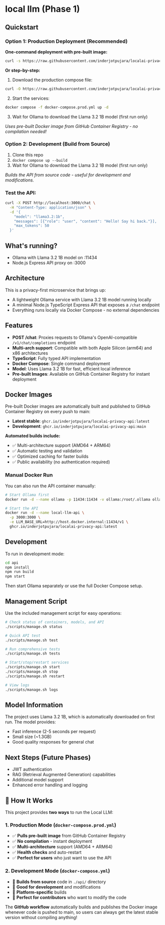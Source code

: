 # local llm (Phase 1)

## Quickstart

### Option 1: Production Deployment (Recommended)

**One-command deployment with pre-built image:**

```bash
curl -s https://raw.githubusercontent.com/inderjotpujara/localai-privacy-api/main/docker-compose.prod.yml | docker compose -f - up -d
```

**Or step-by-step:**

1. Download the production compose file:
```bash
curl -O https://raw.githubusercontent.com/inderjotpujara/localai-privacy-api/main/docker-compose.prod.yml
```

2. Start the services:
```bash
docker compose -f docker-compose.prod.yml up -d
```

3. Wait for Ollama to download the Llama 3.2 1B model (first run only)

*Uses pre-built Docker image from GitHub Container Registry - no compilation needed!*

### Option 2: Development (Build from Source)

1. Clone this repo
2. `docker compose up --build`
3. Wait for Ollama to download the Llama 3.2 1B model (first run only)

*Builds the API from source code - useful for development and modifications.*

### Test the API:

```bash
curl -X POST http://localhost:3000/chat \
  -H "Content-Type: application/json" \
  -d '{
    "model": "llama3.2:1b",
    "messages": [{"role": "user", "content": "Hello! Say hi back."}],
    "max_tokens": 50
  }'
```

## What's running?

- Ollama with Llama 3.2 1B model on :11434
- Node.js Express API proxy on :3000

## Architecture

This is a privacy-first microservice that brings up:

- A lightweight Ollama service with Llama 3.2 1B model running locally
- A minimal Node.js TypeScript Express API that exposes a `/chat` endpoint
- Everything runs locally via Docker Compose - no external dependencies

## Features

- **POST /chat**: Proxies requests to Ollama's OpenAI-compatible `/v1/chat/completions` endpoint
- **Multi-arch support**: Compatible with both Apple Silicon (arm64) and x86 architectures
- **TypeScript**: Fully typed API implementation
- **Docker Compose**: Single command deployment
- **Model**: Uses Llama 3.2 1B for fast, efficient local inference
- **Pre-built Images**: Available on GitHub Container Registry for instant deployment

## Docker Images

Pre-built Docker images are automatically built and published to GitHub Container Registry on every push to main:

- **Latest stable**: `ghcr.io/inderjotpujara/localai-privacy-api:latest`
- **Development**: `ghcr.io/inderjotpujara/localai-privacy-api:main`

**Automated builds include:**
- ✅ Multi-architecture support (AMD64 + ARM64)
- ✅ Automatic testing and validation
- ✅ Optimized caching for faster builds
- ✅ Public availability (no authentication required)

### Manual Docker Run

You can also run the API container manually:

```bash
# Start Ollama first
docker run -d --name ollama -p 11434:11434 -v ollama:/root/.ollama ollama/ollama:latest

# Start the API
docker run -d --name local-llm-api \
  -p 3000:3000 \
  -e LLM_BASE_URL=http://host.docker.internal:11434/v1 \
  ghcr.io/inderjotpujara/localai-privacy-api:latest
```

## Development

To run in development mode:

```bash
cd api
npm install
npm run build
npm start
```

Then start Ollama separately or use the full Docker Compose setup.

## Management Script

Use the included management script for easy operations:

```bash
# Check status of containers, models, and API
./scripts/manage.sh status

# Quick API test
./scripts/manage.sh test

# Run comprehensive tests
./scripts/manage.sh tests

# Start/stop/restart services
./scripts/manage.sh start
./scripts/manage.sh stop
./scripts/manage.sh restart

# View logs
./scripts/manage.sh logs
```

## Model Information

The project uses Llama 3.2 1B, which is automatically downloaded on first run. The model provides:

- Fast inference (2-5 seconds per request)
- Small size (~1.3GB)
- Good quality responses for general chat

## Next Steps (Future Phases)

- JWT authentication
- RAG (Retrieval Augmented Generation) capabilities
- Additional model support
- Enhanced error handling and logging

## 🚀 How It Works

This project provides **two ways** to run the Local LLM:

### 1. **Production Mode** (`docker-compose.prod.yml`)
- ✅ **Pulls pre-built image** from GitHub Container Registry
- ✅ **No compilation** - instant deployment
- ✅ **Multi-architecture** support (AMD64 + ARM64)
- ✅ **Health checks** and auto-restart
- ✅ **Perfect for users** who just want to use the API

### 2. **Development Mode** (`docker-compose.yml`)
- 🔧 **Builds from source** code in `./api/` directory
- 🔧 **Good for development** and modifications
- 🔧 **Platform-specific** builds
- 🔧 **Perfect for contributors** who want to modify the code

The **GitHub workflow** automatically builds and publishes the Docker image whenever code is pushed to main, so users can always get the latest stable version without compiling anything!
